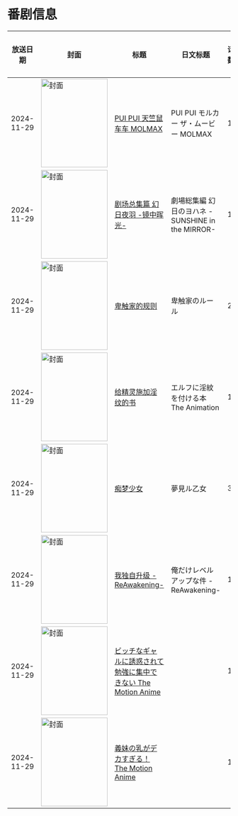 # 番剧信息

|放送日期|封面|标题|日文标题|话数|评分|评分人数|
|---|---|---|---|---|---|---|
|2024-11-29|<img src="//lain.bgm.tv/pic/cover/c/77/ea/476683_LGNWU.jpg" alt="封面" style="width:150px;height:200px;object-fit:cover;">|[PUI PUI 天竺鼠车车 MOLMAX](https://bangumi.tv/subject/476683)|PUI PUI モルカー ザ・ムービー MOLMAX|1|||
|2024-11-29|<img src="//lain.bgm.tv/pic/cover/c/e1/e1/501937_t31bY.jpg" alt="封面" style="width:150px;height:200px;object-fit:cover;">|[剧场总集篇 幻日夜羽 -镜中晖光-](https://bangumi.tv/subject/501937)|劇場総集編 幻日のヨハネ -SUNSHINE in the MIRROR-|1|6.1|10人评分|
|2024-11-29|<img src="/img/no_icon_subject.png" alt="封面" style="width:150px;height:200px;object-fit:cover;">|[卑触家的规则](https://bangumi.tv/subject/509230)|卑触家のルール|2|4.4|29人评分|
|2024-11-29|<img src="/img/no_icon_subject.png" alt="封面" style="width:150px;height:200px;object-fit:cover;">|[给精灵施加淫纹的书](https://bangumi.tv/subject/510507)|エルフに淫紋を付ける本 The Animation|1|4.8|57人评分|
|2024-11-29|<img src="/img/no_icon_subject.png" alt="封面" style="width:150px;height:200px;object-fit:cover;">|[痴梦少女](https://bangumi.tv/subject/512768)|夢見ル乙女|3|5.6|134人评分|
|2024-11-29|<img src="//lain.bgm.tv/pic/cover/c/50/64/513314_XG0Y4.jpg" alt="封面" style="width:150px;height:200px;object-fit:cover;">|[我独自升级 -ReAwakening-](https://bangumi.tv/subject/513314)|俺だけレベルアップな件 -ReAwakening-|1|6.8|35人评分|
|2024-11-29|<img src="/img/no_icon_subject.png" alt="封面" style="width:150px;height:200px;object-fit:cover;">|[ビッチなギャルに誘惑されて勉強に集中できない The Motion Anime](https://bangumi.tv/subject/521662)||1|暂无评分|少于10人评分|
|2024-11-29|<img src="/img/no_icon_subject.png" alt="封面" style="width:150px;height:200px;object-fit:cover;">|[義妹の乳がデカすぎる！ The Motion Anime](https://bangumi.tv/subject/531881)||1|暂无评分|少于10人评分|

